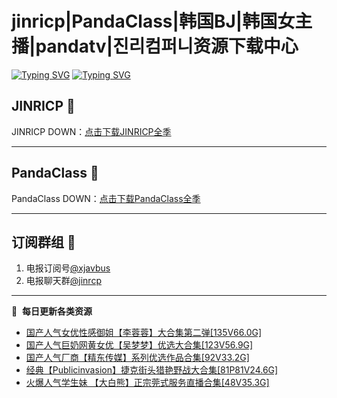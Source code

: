 # jinricp|PandaClass|韩国BJ|韩国女主播|pandatv|진리컴퍼니资源下载中心   
[![Typing SVG](https://readme-typing-svg.herokuapp.com?font=Fira+Code&pause=1000&center=true&vCenter=true&random=true&width=435&lines=所有链接都需要翻墙访问)](https://jinri-cp.neocities.org/free.html)
[![Typing SVG](https://readme-typing-svg.herokuapp.com?font=Fira+Code&pause=1000&center=true&vCenter=true&random=true&width=435&lines=点击进入福利资源下载中心)](https://pandaclass.neocities.org/)
## JINRICP 👋   
JINRICP DOWN：[点击下载JINRICP全季](https://mypikpak.com/s/VODz7HXQoqcX0UrvaXfDtFoPo1)
****
## PandaClass 💯   
PandaClass DOWN：[点击下载PandaClass全季](https://mypikpak.com/s/VOKOTZkoEnkyvCnELVSquM97o1)   
****
## 订阅群组 🔞
1. 电报订阅号[@xjavbus](https://t.me/xjavbus)
2. 电报聊天群[@jinrcp](https://t.me/jinrcp)
**** 
📕 &nbsp;**每日更新各类资源**
<!-- BLOG-POST-LIST:START -->
- [国产人气女优性感御姐【李蓉蓉】大合集第二弹[135V66.0G]](https://fuli.rulel.com/476.html)
- [国产人气巨奶网黄女优【吴梦梦】优选大合集[123V56.9G]](https://fuli.rulel.com/475.html)
- [国产人气厂商【精东传媒】系列优选作品合集[92V33.2G]](https://fuli.rulel.com/473.html)
- [经典【Publicinvasion】捷克街头猎艳野战大合集[81P81V24.6G]](https://fuli.rulel.com/472.html)
- [火爆人气学生妹 【大白熊】正宗莞式服务直播合集[48V35.3G]](https://fuli.rulel.com/471.html)
<!-- BLOG-POST-LIST:END -->
